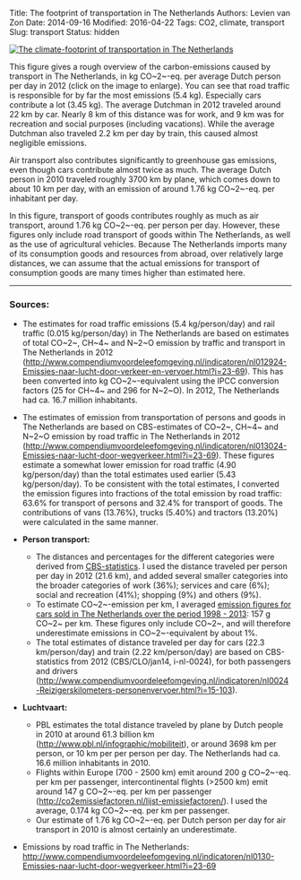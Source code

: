 Title: The footprint of transportation in The Netherlands
Authors: Levien van Zon
Date: 2014-09-16
Modified: 2016-04-22
Tags: CO2, climate, transport
Slug: transport
Status: hidden

[![The climate-footprint of transportation in The Netherlands]({filename}/images/carbon-footprint-transport-nl.png)]({filename}/images/carbon-footprint-transport-nl.png)

This figure gives a rough overview of the carbon-emissions caused by transport in The Netherlands, in kg CO~2~-eq. per average Dutch person per day in 2012 (click on the image to enlarge). You can see that road traffic is responsible for by far the most emissions (5.4 kg). Especially cars contribute a lot (3.45 kg). The average Dutchman in 2012 traveled around 22 km by car. Nearly 8 km of this distance was for work, and 9 km was for recreation and social purposes (including vacations). While the average Dutchman also traveled 2.2 km per day by train, this caused almost negligible emissions. 

Air transport also contributes significantly to greenhouse gas emissions, even though cars contribute almost twice as much. The average Dutch person in 2010 traveled roughly 3700 km by plane, which comes down to about 10 km per day, with an emission of around 1.76 kg CO~2~-eq. per inhabitant per day.

In this figure, transport of goods contributes roughly as much as air transport, around 1.76 kg CO~2~-eq. per person per day.
However, these figures only include road transport of goods within The Netherlands, as well as the use of agricultural vehicles. Because The Netherlands imports many of its consumption goods and resources from abroad, over relatively large distances, we can assume that the actual emissions for transport of consumption goods are many times higher than estimated here.

-----

### Sources:

   - The estimates for road traffic emissions (5.4 kg/person/day) and rail traffic (0.015 kg/person/day) in The Netherlands are based on estimates of total CO~2~, CH~4~ and N~2~O emission by traffic and transport in The Netherlands in 2012 (<http://www.compendiumvoordeleefomgeving.nl/indicatoren/nl012924-Emissies-naar-lucht-door-verkeer-en-vervoer.html?i=23-69>). This has been converted into kg CO~2~-equivalent using the IPCC conversion factors (25 for CH~4~ and 296 for N~2~O). In 2012, The Netherlands had ca. 16.7 million inhabitants.
   - The estimates of emission from transportation of persons and goods in The Netherlands are based on CBS-estimates of CO~2~, CH~4~ and N~2~O emission by road traffic in The Netherlands in 2012 (<http://www.compendiumvoordeleefomgeving.nl/indicatoren/nl013024-Emissies-naar-lucht-door-wegverkeer.html?i=23-69>). These figures estimate a somewhat lower emission for road traffic (4.90 kg/person/day) than the total estimates used earlier (5.43 kg/person/day). To be consistent with the total estimates, I converted the emission figures into fractions of the total emission by road traffic: 63.6% for transport of persons and 32.4% for transport of goods. The contributions of vans (13.76%), trucks (5.40%) and tractors (13.20%) were calculated in the same manner.


   - **Person transport:**
      - The distances and percentages for the different categories were derived from [CBS-statistics](http://www.cbs.nl/nl-NL/menu/informatie/deelnemers-enquetes/personen-huishoudens/ovin/resultaten/default.htm). I used the distance traveled per person per day in 2012 (21.6 km), and added several smaller categories into the broader categories of work (36%); services and care (6%); social and recreation (41%); shopping (9%) and others (9%). 
      - To estimate CO~2~-emission per km, I averaged [emission figures for cars sold in The Netherlands over the period 1998 - 2013](http://www.compendiumvoordeleefomgeving.nl/indicatoren/nl0134-Koolstofdioxide-emissie-per-voertuigkilometer-voor-personenauto%27s.html?i=5-20): 157 g CO~2~ per km. These figures only include CO~2~, and will therefore underestimate emissions in CO~2~-equivalent by about 1%.
      - The total estimates of distance traveled per day for cars (22.3 km/person/day) and train (2.22 km/person/day) are based on CBS-statistics from 2012 (CBS/CLO/jan14, i-nl-0024), for both passengers and drivers (<http://www.compendiumvoordeleefomgeving.nl/indicatoren/nl0024-Reizigerskilometers-personenvervoer.html?i=15-103>). 

   - **Luchtvaart:** 
      - PBL estimates the total distance traveled by plane by Dutch people in 2010 at around 61.3 billion km (<http://www.pbl.nl/infographic/mobiliteit>), or around 3698 km per person, or 10 km per per person per day. The Netherlands had ca. 16.6 million inhabitants in 2010. 
      - Flights within Europe (700 - 2500 km) emit around 200 g CO~2~-eq. per km per passenger, intercontinental flights (>2500 km) emit around 147 g CO~2~-eq. per km per passenger (<http://co2emissiefactoren.nl/lijst-emissiefactoren/>). I used the average, 0.174 kg CO~2~-eq. per km per passenger.
      - Our estimate of 1.76 kg CO~2~-eq. per Dutch person per day for air transport in 2010 is almost certainly an underestimate.

   - Emissions by road traffic in The Netherlands: <http://www.compendiumvoordeleefomgeving.nl/indicatoren/nl0130-Emissies-naar-lucht-door-wegverkeer.html?i=23-69>

